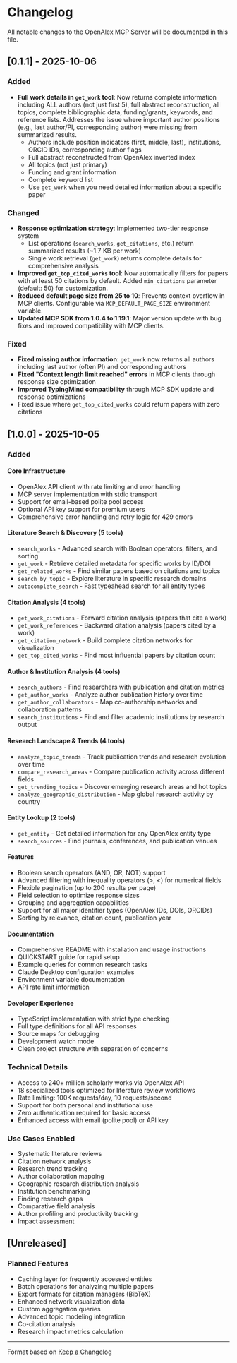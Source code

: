 # Changelog

All notable changes to the OpenAlex MCP Server will be documented in this file.

## [0.1.1] - 2025-10-06

### Added
- **Full work details in `get_work` tool**: Now returns complete information including ALL authors (not just first 5), full abstract reconstruction, all topics, complete bibliographic data, funding/grants, keywords, and reference lists. Addresses the issue where important author positions (e.g., last author/PI, corresponding author) were missing from summarized results.
  - Authors include position indicators (first, middle, last), institutions, ORCID IDs, corresponding author flags
  - Full abstract reconstructed from OpenAlex inverted index
  - All topics (not just primary)
  - Funding and grant information
  - Complete keyword list
  - Use `get_work` when you need detailed information about a specific paper

### Changed
- **Response optimization strategy**: Implemented two-tier response system
  - List operations (`search_works`, `get_citations`, etc.) return summarized results (~1.7 KB per work)
  - Single work retrieval (`get_work`) returns complete details for comprehensive analysis
- **Improved `get_top_cited_works` tool**: Now automatically filters for papers with at least 50 citations by default. Added `min_citations` parameter (default: 50) for customization.
- **Reduced default page size from 25 to 10**: Prevents context overflow in MCP clients. Configurable via `MCP_DEFAULT_PAGE_SIZE` environment variable.
- **Updated MCP SDK from 1.0.4 to 1.19.1**: Major version update with bug fixes and improved compatibility with MCP clients.

### Fixed
- **Fixed missing author information**: `get_work` now returns all authors including last author (often PI) and corresponding authors
- **Fixed "Context length limit reached" errors** in MCP clients through response size optimization
- **Improved TypingMind compatibility** through MCP SDK update and response optimizations
- Fixed issue where `get_top_cited_works` could return papers with zero citations

## [1.0.0] - 2025-10-05

### Added

#### Core Infrastructure
- OpenAlex API client with rate limiting and error handling
- MCP server implementation with stdio transport
- Support for email-based polite pool access
- Optional API key support for premium users
- Comprehensive error handling and retry logic for 429 errors

#### Literature Search & Discovery (5 tools)
- `search_works` - Advanced search with Boolean operators, filters, and sorting
- `get_work` - Retrieve detailed metadata for specific works by ID/DOI
- `get_related_works` - Find similar papers based on citations and topics
- `search_by_topic` - Explore literature in specific research domains
- `autocomplete_search` - Fast typeahead search for all entity types

#### Citation Analysis (4 tools)
- `get_work_citations` - Forward citation analysis (papers that cite a work)
- `get_work_references` - Backward citation analysis (papers cited by a work)
- `get_citation_network` - Build complete citation networks for visualization
- `get_top_cited_works` - Find most influential papers by citation count

#### Author & Institution Analysis (4 tools)
- `search_authors` - Find researchers with publication and citation metrics
- `get_author_works` - Analyze author publication history over time
- `get_author_collaborators` - Map co-authorship networks and collaboration patterns
- `search_institutions` - Find and filter academic institutions by research output

#### Research Landscape & Trends (4 tools)
- `analyze_topic_trends` - Track publication trends and research evolution over time
- `compare_research_areas` - Compare publication activity across different fields
- `get_trending_topics` - Discover emerging research areas and hot topics
- `analyze_geographic_distribution` - Map global research activity by country

#### Entity Lookup (2 tools)
- `get_entity` - Get detailed information for any OpenAlex entity type
- `search_sources` - Find journals, conferences, and publication venues

#### Features
- Boolean search operators (AND, OR, NOT) support
- Advanced filtering with inequality operators (>, <) for numerical fields
- Flexible pagination (up to 200 results per page)
- Field selection to optimize response sizes
- Grouping and aggregation capabilities
- Support for all major identifier types (OpenAlex IDs, DOIs, ORCIDs)
- Sorting by relevance, citation count, publication year

#### Documentation
- Comprehensive README with installation and usage instructions
- QUICKSTART guide for rapid setup
- Example queries for common research tasks
- Claude Desktop configuration examples
- Environment variable documentation
- API rate limit information

#### Developer Experience
- TypeScript implementation with strict type checking
- Full type definitions for all API responses
- Source maps for debugging
- Development watch mode
- Clean project structure with separation of concerns

### Technical Details
- Access to 240+ million scholarly works via OpenAlex API
- 18 specialized tools optimized for literature review workflows
- Rate limiting: 100K requests/day, 10 requests/second
- Support for both personal and institutional use
- Zero authentication required for basic access
- Enhanced access with email (polite pool) or API key

### Use Cases Enabled
- Systematic literature reviews
- Citation network analysis
- Research trend tracking
- Author collaboration mapping
- Geographic research distribution analysis
- Institution benchmarking
- Finding research gaps
- Comparative field analysis
- Author profiling and productivity tracking
- Impact assessment

## [Unreleased]

### Planned Features
- Caching layer for frequently accessed entities
- Batch operations for analyzing multiple papers
- Export formats for citation managers (BibTeX)
- Enhanced network visualization data
- Custom aggregation queries
- Advanced topic modeling integration
- Co-citation analysis
- Research impact metrics calculation

---

Format based on [Keep a Changelog](https://keepachangelog.com/en/1.0.0/)
